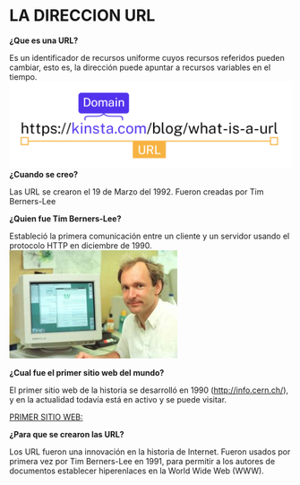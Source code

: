 

# LA DIRECCION URL
**¿Que es una URL?**

Es un identificador de recursos uniforme cuyos recursos referidos pueden cambiar, esto es, la dirección puede apuntar a recursos variables en el tiempo.
![Creador URL](https://github.com/100007821/SMX2_M8UF1A1_HistoriaWeb-1992-HistoriaURL-AlexNaranjo/blob/main/url-domain.png)
**¿Cuando se creo?**

Las URL se crearon el 19 de Marzo del 1992. Fueron creadas por Tim Berners-Lee

**¿Quien fue Tim Berners-Lee?**

Estableció la primera comunicación entre un cliente y un servidor usando el protocolo HTTP en diciembre de 1990.
![Creador URL](https://github.com/100007821/SMX2_M8UF1A1_HistoriaWeb-1992-HistoriaURL-AlexNaranjo/blob/main/creador%20URL%201.jpg)

**¿Cual fue el primer sitio web del mundo?**

El primer sitio web de la historia se desarrolló en 1990 (http://info.cern.ch/), y en la actualidad todavía está en activo y se puede visitar.

[PRIMER SITIO WEB:](http://info.cern.ch/)

**¿Para que se crearon las URL?**

Los URL fueron una innovación en la historia de Internet. Fueron usados por primera vez por Tim Berners-Lee en 1991, para permitir a los autores de documentos establecer hiperenlaces en la World Wide Web (WWW).
